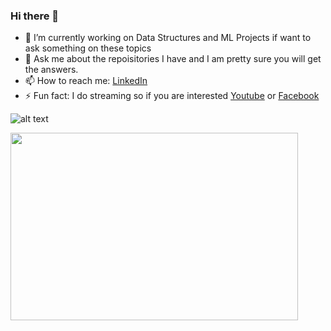 ### Hi there 👋


- 🔭 I’m currently working on Data Structures and ML Projects if want to ask something on these topics
- 💬 Ask me about the repoisitories I have and I am pretty sure you will get the answers.
- 📫 How to reach me: [LinkedIn](https://www.linkedin.com/in/adarsh007/)
- ⚡ Fun fact: I do streaming so if you are interested [Youtube](https://www.youtube.com/channel/UCgWYhUU0JbTQ5eaghgXPmZA) or [Facebook](https://www.facebook.com/RazorCloak)

<p align="center">
 
![alt text](https://giffiles.alphacoders.com/822/8223.gif "Eat sleep Code repeat")

<img width="460" height="300" src="https://giffiles.alphacoders.com/822/8223.gif">

 </p>
